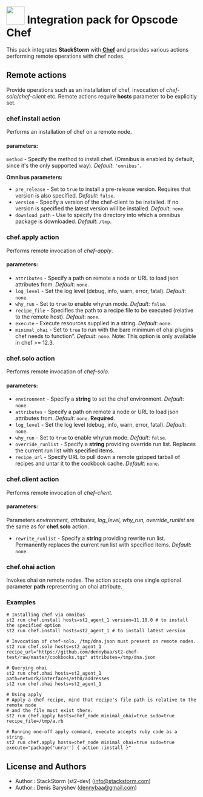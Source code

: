 # <img src="https://www.chef.io/images/logo.svg" width="48px" valign="-3px"/> **Integration pack for Opscode Chef**

This pack integrates **StackStorm** with [**Chef**](https://www.chef.io/) and provides various actions performing remote operations with chef nodes.

## Remote actions

Provide operations such as an installation of chef, invocation of *chef-solo/chef-client* etc. Remote actions require **hosts** parameter to be explicitly set.

### chef.install action

Performs an installation of chef on a remote node.

#### parameters:

`method` - Specify the method to install chef. (Omnibus is enabled by default, since it's the only supported way). *Default*: `'omnibus'`.

**Omnibus parameters:**

* `pre_release` - Set to `true` to install a pre-release version. Requires that version is also specified. *Default*: `false`.
* `version` - Specify a version of the chef-client to be installed. If no version is specified the latest version will be installed. *Default*: `none`.
* `download_path` - Use to specify the directory into which a omnibus package is downloaded. *Default*: `/tmp`.

### chef.apply action

Performs remote invocation of *chef-apply*.

#### parameters:

* `attributes` - Specify a path on remote a node or URL to load json attributes from. *Default*: `none`.
* `log_level` - Set the log level (debug, info, warn, error, fatal). *Default*: `none`.
* `why_run` - Set to `true` to enable whyrun mode. *Default*: `false`.
* `recipe_file` - Specifies the path to a recipe file to be executed (relative to the remote host). *Default*: `none`.
* `execute` - Execute resources supplied in a string. *Default*: `none`.
* `minimal_ohai` - Set to `true` to run with the bare minimum of ohai plugins chef needs to function". *Default*: `none`.
  Note: This option is only available in chef >= 12.3.

### chef.solo action

Performs remote invocation of *chef-solo*.

#### parameters:

* `environment` - Specify a **string** to set the chef environment. *Default*: `none`.
* `attributes` - Specify a path on remote a node or URL to load json attributes from. *Default*: `none`. **Required**.
* `log_level` - Set the log level (debug, info, warn, error, fatal). *Default*: `none`.
* `why_run` - Set to `true` to enable whyrun mode. *Default*: `false`.
* `override_runlist` - Specify a **string** providing override run list. Replaces the current run list with specified items.
* `recipe_url` - Specify URL to pull down a remote gzipped tarball of recipes and untar it to the cookbook cache. *Default*: `none`.

### chef.client action

Performs remote invocation of *chef-client*.

#### parameters:

Parameters *environment, attributes, log_level, why_run, override_runlist* are the same as for **chef.solo** action.

* `rewrite_runlist` - Specify a **string** providing rewrite run list. Permanently replaces the current run list with specified items. *Default*: `none`.

### chef.ohai action

Invokes ohai on remote nodes. The action accepts one single optional parameter **path** representing an ohai attribute.

### Examples
```shell
# Installing chef via omnibus
st2 run chef.install hosts=st2_agent_1 version=11.18.0 # to install the specified option
st2 run chef.install hosts=st2_agent_1 # to install latest version

# Invocation of chef-solo. /tmp/dna.json must present on remote nodes.
st2 run chef.solo hosts=st2_agent_1 recipe_url="https://github.com/dennybaa/st2-chef-test/raw/master/cookbooks.tgz" attributes=/tmp/dna.json

# Querying ohai
st2 run chef.ohai hosts=st2_agent_1 path=network/interfaces/eth0/addresses
st2 run chef.ohai hosts=st2_agent_1

# Using apply
# Apply a chef recipe, mind that recipe's file path is relative to the remote node
# and the file must exist there.
st2 run chef.apply hosts=chef_node minimal_ohai=true sudo=true recipe_file=/tmp/a.rb

# Running one-off apply command, execute accepts ruby code as a string.
st2 run chef.apply hosts=chef_node minimal_ohai=true sudo=true execute="package('unrar') { action :install }"
```

## License and Authors

* Author:: StackStorm (st2-dev) (<info@stackstorm.com>)
* Author:: Denis Baryshev (<dennybaa@gmail.com>)
